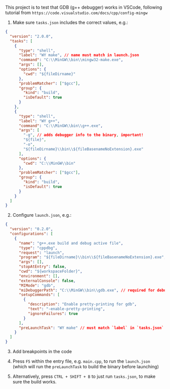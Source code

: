This project is to test that GDB (g++ debugger) works in VSCode, following tutorial from `https://code.visualstudio.com/docs/cpp/config-mingw`

1. Make sure `tasks.json` includes the correct values, e.g.:

```json
{
  "version": "2.0.0",
  "tasks": [
    {
      "type": "shell",
      "label": "WY make", // name must match in launch.json
      "command": "C:\\MinGW\\bin\\mingw32-make.exe",
      "args": [],
      "options": {
        "cwd": "${fileDirname}"
      },
      "problemMatcher": ["$gcc"],
      "group": {
        "kind": "build",
        "isDefault": true
      }
    },
    {
      "type": "shell",
      "label": "WY g++",
      "command": "C:\\MinGW\\bin\\g++.exe",
      "args": [
        "-g", // adds debugger info to the binary, important!
        "${file}",
        "-o",
        "${fileDirname}\\bin\\${fileBasenameNoExtension}.exe"
      ],
      "options": {
        "cwd": "C:\\MinGW\\bin"
      },
      "problemMatcher": ["$gcc"],
      "group": {
        "kind": "build",
        "isDefault": true
      }
    }
  ]
}
```

2. Configure `launch.json`, e.g.:

```json
{
  "version": "0.2.0",
  "configurations": [
    {
      "name": "g++.exe build and debug active file",
      "type": "cppdbg",
      "request": "launch",
      "program": "${fileDirname}\\bin\\${fileBasenameNoExtension}.exe", // make sure path is correct in order to target the built binary
      "args": [],
      "stopAtEntry": false,
      "cwd": "${workspaceFolder}",
      "environment": [],
      "externalConsole": false,
      "MIMode": "gdb",
      "miDebuggerPath": "C:\\MinGW\\bin\\gdb.exe", // required for debugging
      "setupCommands": [
        {
          "description": "Enable pretty-printing for gdb",
          "text": "-enable-pretty-printing",
          "ignoreFailures": true
        }
      ],
      "preLaunchTask": "WY make" // must match `label` in `tasks.json`
    }
  ]
}
```

3. Add breakpoints in the code

4. Press `F5` within the entry file, e.g. `main.cpp`, to run the `launch.json` (which will run the `preLaunchTask` to build the binary before launching)

5. Alternatively, press `CTRL + SHIFT + B` to just run `tasks.json`, to make sure the build works.
